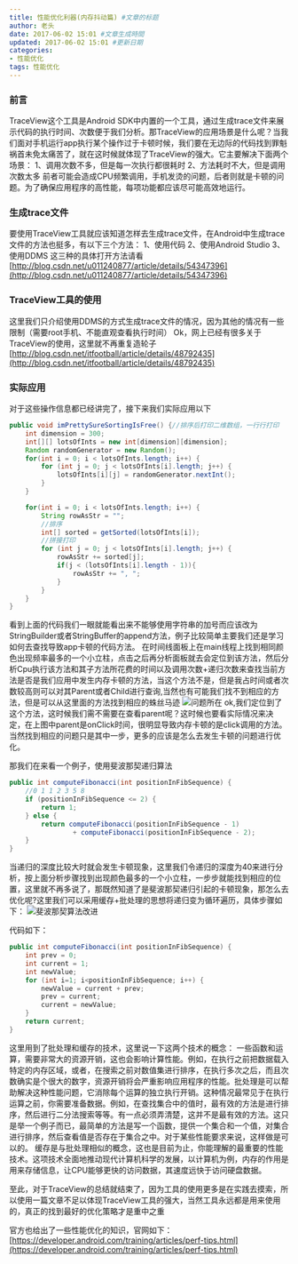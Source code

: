 ```yaml
---
title: 性能优化利器(内存抖动篇) #文章的标题
author: 老头
date: 2017-06-02 15:01 #文章生成時間
updated: 2017-06-02 15:01 #更新日期
categories:
- 性能优化
tags: 性能优化
---
```

### 前言
TraceView这个工具是Android SDK中内置的一个工具，通过生成trace文件来展示代码的执行时间、次数便于我们分析。那TraceView的应用场景是什么呢？当我们面对手机运行app执行某个操作过于卡顿时候，我们要在无边际的代码找到罪魁祸首未免太痛苦了，就在这时候就体现了TraceView的强大。它主要解决下面两个场景：
1、调用次数不多，但是每一次执行都很耗时
2、方法耗时不大，但是调用次数太多
前者可能会造成CPU频繁调用，手机发烫的问题，后者则就是卡顿的问题。为了确保应用程序的高性能，每项功能都应该尽可能高效地运行。

### 生成trace文件
要使用TraceView工具就应该知道怎样去生成trace文件，在Android中生成trace文件的方法也挺多，有以下三个方法：
1、使用代码
2、使用Android Studio
3、使用DDMS
这三种的具体打开方法请看
[http://blog.csdn.net/u011240877/article/details/54347396](http://blog.csdn.net/u011240877/article/details/54347396)

### TraceView工具的使用
这里我们只介绍使用DDMS的方式生成trace文件的情况，因为其他的情况有一些限制（需要root手机、不能直观查看执行时间）
Ok，网上已经有很多关于 TraceView的使用，这里就不再重复造轮子
[http://blog.csdn.net/itfootball/article/details/48792435](http://blog.csdn.net/itfootball/article/details/48792435)

### 实际应用
对于这些操作信息都已经讲完了，接下来我们实际应用以下
```java
public void imPrettySureSortingIsFree() {//排序后打印二维数组，一行行打印
    int dimension = 300;
    int[][] lotsOfInts = new int[dimension][dimension];
    Random randomGenerator = new Random();
    for(int i = 0; i < lotsOfInts.length; i++) {
        for (int j = 0; j < lotsOfInts[i].length; j++) {
            lotsOfInts[i][j] = randomGenerator.nextInt();
        }
    }

    for(int i = 0; i < lotsOfInts.length; i++) {
        String rowAsStr = "";
        //排序
        int[] sorted = getSorted(lotsOfInts[i]);
        //拼接打印
        for (int j = 0; j < lotsOfInts[i].length; j++) {
            rowAsStr += sorted[j];
            if(j < (lotsOfInts[i].length - 1)){
                rowAsStr += ", ";
            }
        }
    }
}
```
看到上面的代码我们一眼就能看出来不能够使用字符串的加号而应该改为StringBuilder或者StringBuffer的append方法，例子比较简单主要我们还是学习如何去查找导致app卡顿的代码方法。
在时间线面板上在main线程上找到相同颜色出现频率最多的一个小立柱，点击之后再分析面板就去会定位到该方法，然后分析Cpu执行该方法和其子方法所花费的时间以及调用次数+递归次数来查找当前方法是否是我们应用中发生内存卡顿的方法，当这个方法不是，但是我占时间或者次数较高则可以对其Parent或者Child进行查询,当然也有可能我们找不到相应的方法，但是可以从这里面的方法找到相应的蛛丝马迹
![问题所在](http://p1chajscf.bkt.clouddn.com/20180201_traceview3.png)
ok,我们定位到了这个方法，这时候我们需不需要在查看parent呢？这时候也要看实际情况来决定，在上图中parent是onClick时间，很明显导致内存卡顿的是click调用的方法。
当然找到相应的问题只是其中一步，更多的应该是怎么去发生卡顿的问题进行优化。

那我们在来看一个例子，使用斐波那契递归算法
```java
public int computeFibonacci(int positionInFibSequence) {
    //0 1 1 2 3 5 8
    if (positionInFibSequence <= 2) {
        return 1;
    } else {
        return computeFibonacci(positionInFibSequence - 1)
                + computeFibonacci(positionInFibSequence - 2);
    }
}
```
当递归的深度比较大时就会发生卡顿现象，这里我们令递归的深度为40来进行分析，按上面分析步骤找到出现颜色最多的一个小立柱，一步步就能找到相应的位置，这里就不再多说了，那既然知道了是斐波那契递归引起的卡顿现象，那怎么去优化呢?这里我们可以采用缓存+批处理的思想将递归变为循环遍历，具体步骤如下：
![斐波那契算法改进](http://p1chajscf.bkt.clouddn.com/20180201_traceview4.png)

代码如下：
```java
public int computeFibonacci(int positionInFibSequence) {
    int prev = 0;
    int current = 1;
    int newValue;
    for (int i=1; i<positionInFibSequence; i++) {
        newValue = current + prev;
        prev = current;
        current = newValue;
    }
    return current;
}
```
这里用到了批处理和缓存的技术，这里说一下这两个技术的概念：
一些函数和运算，需要非常大的资源开销，这也会影响计算性能。例如，在执行之前把数据载入特定的内存区域，或者，在搜索之前对数值集进行排序，在执行多次之后，而且次数确实是个很大的数字，资源开销将会严重影响应用程序的性能。批处理是可以帮助解决这种性能问题，它消除每个运算的独立执行开销。这种情况最常见于在执行运算之前，你需要准备数据。例如，在查找集合中的值时，最有效的方法是进行排序，然后进行二分法搜索等等。有一点必须弄清楚，这并不是最有效的方法。这只是举一个例子而已，最简单的方法是写一个函数，提供一个集合和一个值，对集合进行排序，然后查看值是否存在于集合之中。对于某些性能要求来说，这样做是可以的。
缓存是与批处理相似的概念，这也是目前为止，你能理解的最重要的性能技术。这项技术全面地推动现代计算机科学的发展，以计算机为例，内存的作用是用来存储信息，让CPU能够更快的访问数据，其速度远快于访问硬盘数据。

至此，对于TraceView的总结就结束了，因为工具的使用更多是在实践去摸索，所以使用一篇文章不足以体现TraceView工具的强大，当然工具永远都是用来使用的，真正的找到最好的优化策略才是重中之重

官方也给出了一些性能优化的知识，官网如下：
[https://developer.android.com/training/articles/perf-tips.html](https://developer.android.com/training/articles/perf-tips.html)
